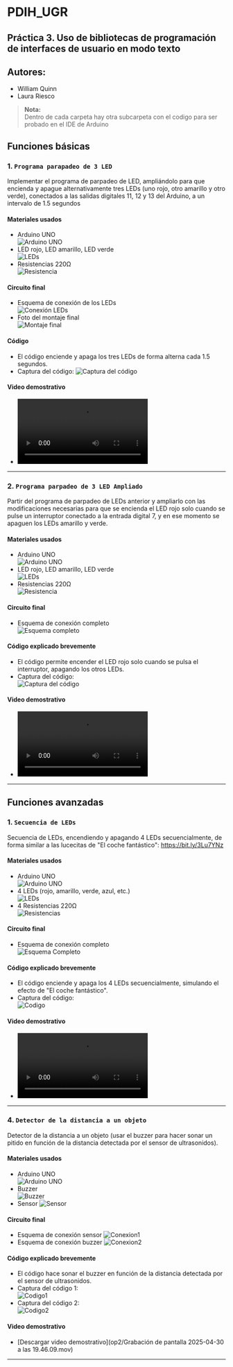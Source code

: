 # PDIH_UGR

## Práctica 3. Uso de bibliotecas de programación de interfaces de usuario en modo texto

## Autores:
- William Quinn
- Laura Riesco

> **Nota:**  
> Dentro de cada carpeta hay otra subcarpeta con el codigo para ser probado en el IDE de Arduino

## Funciones básicas

### 1. `Programa parapadeo de 3 LED`
Implementar el programa de parpadeo de LED, ampliándolo para que encienda
y apague alternativamente tres LEDs (uno rojo, otro amarillo y otro verde),
conectados a las salidas digitales 11, 12 y 13 del Arduino, a un intervalo de 1.5
segundos

#### Materiales usados

- Arduino UNO  
  ![Arduino UNO](ej1/Captura%20de%20pantalla%202025-04-30%20a%20las%2019.07.33.png)
- LED rojo, LED amarillo, LED verde  
  ![LEDs](ej1/Captura%20de%20pantalla%202025-04-30%20a%20las%2019.07.48.png)
- Resistencias 220Ω  
  ![Resistencia](ej1/Captura%20de%20pantalla%202025-04-30%20a%20las%2019.07.55.png)

#### Circuito final

- Esquema de conexión de los LEDs  
  ![Conexión LEDs](ej1/Captura%20de%20pantalla%202025-04-30%20a%20las%2019.08.46.png)
- Foto del montaje final  
  ![Montaje final](ej1/Captura%20de%20pantalla%202025-04-30%20a%20las%2019.14.15.png)

#### Código 

- El código enciende y apaga los tres LEDs de forma alterna cada 1.5 segundos.
- Captura del código:
  ![Captura del código](ej1/Captura%20de%20pantalla%202025-04-30%20a%20las%2019.05.59.png)

#### Video demostrativo

- <video controls src="ej1/Grabación de pantalla 2025-04-30 a las 19.09.03.mov" title="Video Explicativo"></video>

---

### 2. `Programa parpadeo de 3 LED Ampliado`
Partir del programa de parpadeo de LEDs anterior y ampliarlo con las
modificaciones necesarias para que se encienda el LED rojo solo cuando se
pulse un interruptor conectado a la entrada digital 7, y en ese momento se
apaguen los LEDs amarillo y verde.

#### Materiales usados

- Arduino UNO  
  ![Arduino UNO](ej2/Captura%20de%20pantalla%202025-04-30%20a%20las%2019.07.33.png)
- LED rojo, LED amarillo, LED verde  
  ![LEDs](ej2/Captura%20de%20pantalla%202025-04-30%20a%20las%2019.07.48.png)
- Resistencias 220Ω  
  ![Resistencia](ej2/Captura%20de%20pantalla%202025-04-30%20a%20las%2019.07.55.png)

#### Circuito final

- Esquema de conexión completo  
  ![Esquema completo](<ej2/Captura de pantalla 2025-05-05 165702.png>)

#### Código explicado brevemente

- El código permite encender el LED rojo solo cuando se pulsa el interruptor, apagando los otros LEDs.
- Captura del código:  
  ![Captura del código](<ej2/Captura de pantalla 2025-05-05 165728.png>)

#### Video demostrativo

- <video controls src="ej2/Ej2.mp4" title="Video Explicativo"></video>

---

## Funciones avanzadas

### 1. `Secuencia de LEDs`
Secuencia de LEDs, encendiendo y apagando 4 LEDs secuencialmente, de
forma similar a las lucecitas de "El coche fantástico": https://bit.ly/3Lu7YNz

#### Materiales usados

- Arduino UNO  
  ![Arduino UNO](<op1/Captura de pantalla 2025-04-30 a las 19.27.39.png>)
- 4 LEDs (rojo, amarillo, verde, azul, etc.)  
  ![LEDs](<op1/Captura de pantalla 2025-04-30 a las 19.27.27.png>)
- 4 Resistencias 220Ω  
  ![Resistencias](<op1/Captura de pantalla 2025-04-30 a las 19.27.32.png>)

#### Circuito final

- Esquema de conexión completo  
  ![Esquema Completo](<op1/Captura de pantalla 2025-04-30 a las 19.30.38.png>)

#### Código explicado brevemente

- El código enciende y apaga los 4 LEDs secuencialmente, simulando el efecto de "El coche fantástico".
- Captura del código:  
  ![Codigo](<op1/Captura de pantalla 2025-04-30 a las 19.29.22.png>)

#### Video demostrativo

- <video controls src="op1/Grabación de pantalla 2025-04-30 a las 19.30.33.mov" title="Video Explicativo"></video>

---

### 4. `Detector de la distancia a un objeto`
Detector de la distancia a un objeto (usar el buzzer para hacer sonar un pitido
en función de la distancia detectada por el sensor de ultrasonidos).

#### Materiales usados

- Arduino UNO  
  ![Arduino UNO](<op2/Captura de pantalla 2025-04-30 a las 19.42.42.png>)
- Buzzer  
  ![Buzzer](<op2/Captura de pantalla 2025-04-30 a las 19.42.57.png>)
- Sensor
  ![Sensor](<op2/Captura de pantalla 2025-04-30 a las 19.43.50.png>)

#### Circuito final

- Esquema de conexión sensor 
![Conexion1](<op2/Captura de pantalla 2025-04-30 a las 19.44.32.png>)
- Esquema de conexión buzzer
![Conexion2](<op2/Captura de pantalla 2025-04-30 a las 19.44.55.png>)

#### Código explicado brevemente

- El código hace sonar el buzzer en función de la distancia detectada por el sensor de ultrasonidos.
- Captura del código 1:  
![Codigo1](<op2/Captura de pantalla 2025-04-30 a las 19.45.31.png>)
- Captura del código 2:  
![Codigo2](<op2/Captura de pantalla 2025-04-30 a las 19.45.38.png>)

#### Video demostrativo
- [Descargar video demostrativo](op2/Grabación de pantalla 2025-04-30 a las 19.46.09.mov)

---
